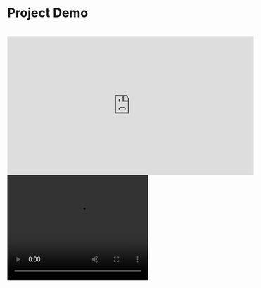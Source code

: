 # Project Demo
<br/>
<iframe width="560" height="315" src="https://www.youtube.com/embed/sppdRQNZEgM" title="YouTube video player" frameborder="0" allow="accelerometer; autoplay; clipboard-write; encrypted-media; gyroscope; picture-in-picture" allowfullscreen></iframe>
<video width="320" height="240" controls>
  <source src="https://www.youtube.com/embed/sppdRQNZEgM" type="video/mp4">
  <source src="movie.ogg" type="video/ogg">
  Your browser does not support the video tag.
</video>
